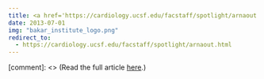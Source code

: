 ```yaml
---
title: <a href='https://cardiology.ucsf.edu/facstaff/spotlight/arnaout.html'>Rima Arnaout joins the Cardiology faculty at UCSF</a>
date: 2013-07-01
img: "bakar_institute_logo.png"
redirect_to:
  - https://cardiology.ucsf.edu/facstaff/spotlight/arnaout.html
---
```


[comment]: <> (Read the full article [here](https://cardiology.ucsf.edu/facstaff/spotlight/arnaout.html).)
